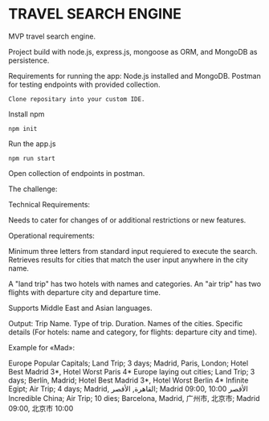 # TRAVEL SEARCH ENGINE

MVP travel search engine.

Project build with node.js, express.js, mongoose as ORM, and MongoDB as persistence.

Requirements for running the app: Node.js installed and MongoDB.
Postman for testing endpoints with provided collection.

```
Clone repositary into your custom IDE.
```
Install npm
```
npm init 
```
Run the app.js

```
npm run start
```
Open collection of endpoints in postman.


The challenge:

Technical Requirements:

Needs to cater for changes of or additional restrictions or new features.


Operational requirements:

Minimum three letters from standard input requiered to execute the search.
Retrieves results for cities that match the user input anywhere in the city name.

A "land trip" has two hotels with names and categories.
An "air trip" has two flights with departure city and departure time.

Supports Middle East and Asian languages.

Output:
Trip Name.
Type of trip.
Duration.
Names of the cities.
Specific details (For hotels: name and category, for flights: departure city and time).

Example for «Mad»:

Europe Popular Capitals; Land Trip; 3 days; Madrid, Paris, London; Hotel Best Madrid 3*, Hotel Worst Paris 4*
Europe laying out cities; Land Trip; 3 days; Berlín, Madrid; Hotel Best Madrid 3*, Hotel Worst Berlin 4*
Infinite Egipt; Air Trip; 4 days; Madrid, القاهرة, الأقصر; Madrid 09:00, الأقصر 10:00
Incredible China; Air Trip; 10 dies; Barcelona, Madrid, 广州市, 北京市; Madrid 09:00, 北京市 10:00
